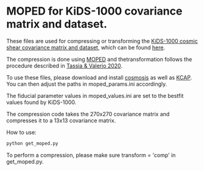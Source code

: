 # MOPED for KiDS-1000 covariance matrix and dataset.

These files are used for compressing or transforming the [KiDS-1000 cosmic shear covariance matrix and dataset](https://arxiv.org/pdf/2007.15633), which can be found [here](http://kids.strw.leidenuniv.nl/sciencedata.php).

The compression is done using [MOPED](https://doi.org/10.1046/j.1365-8711.2000.03692.x) and thetransformation follows the procedure described in [Tassia & Valerio 2020](https://arxiv.org/pdf/2107.04211.pdf).

 To use these files, please download and install [cosmosis](https://bitbucket.org/joezuntz/cosmosis/wiki/Home) as well as [KCAP](https://github.com/KiDS-WL/kcap). You can then adjust the paths in moped_params.ini accordingly.

 The fiducial parameter values in moped_values.ini are set to the bestfit values found by KiDS-1000.

The compression code takes the 270x270 covariance matrix and compresses it to a 13x13 covariance matrix.

How to use:

```python
python get_moped.py
```

To perform a compression, please make sure transform = 'comp' in get_moped.py.
